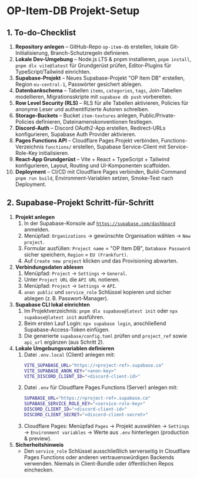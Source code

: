 # OP-Item-DB Projekt-Setup

## 1. To-do-Checklist
1. **Repository anlegen** – GitHub-Repo `op-item-db` erstellen, lokale Git-Initialisierung, Branch-Schutzregeln definieren.
2. **Lokale Dev-Umgebung** – Node.js LTS & pnpm installieren, `pnpm install`, `pnpm dlx vite@latest` für Grundgerüst prüfen, Editor-Plugins für TypeScript/Tailwind einrichten.
3. **Supabase-Projekt** – Neues Supabase-Projekt "OP Item DB" erstellen, Region `eu-central-1`, Passwörter gesichert ablegen.
4. **Datenbankschema** – Tabellen `items`, `categories`, `tags`, Join-Tabellen modellieren, Migrationsskripte mit `supabase db push` vorbereiten.
5. **Row Level Security (RLS)** – RLS für alle Tabellen aktivieren, Policies für anonyme Leser und authentifizierte Autoren schreiben.
6. **Storage-Buckets** – Bucket `item-textures` anlegen, Public/Private-Policies definieren, Dateinamenskonventionen festlegen.
7. **Discord-Auth** – Discord OAuth2-App erstellen, Redirect-URLs konfigurieren, Supabase Auth Provider aktivieren.
8. **Pages Functions API** – Cloudflare Pages Projekt verbinden, Functions-Verzeichnis `functions/` erstellen, Supabase Service-Client mit Service-Role-Key initialisieren.
9. **React-App Grundgerüst** – Vite + React + TypeScript + Tailwind konfigurieren, Layout, Routing und UI-Komponenten scaffolden.
10. **Deployment** – CI/CD mit Cloudflare Pages verbinden, Build-Command `pnpm run build`, Environment-Variablen setzen, Smoke-Test nach Deployment.

## 2. Supabase-Projekt Schritt-für-Schritt
1. **Projekt anlegen**
   1. In der Supabase-Konsole auf [`https://supabase.com/dashboard`](https://supabase.com/dashboard) anmelden.
   2. Menüpfad: `Organizations` → gewünschte Organisation wählen → `New project`.
   3. Formular ausfüllen: `Project name` = "OP Item DB", `Database Password` sicher speichern, `Region` = `EU (Frankfurt)`.
   4. Auf `Create new project` klicken und das Provisioning abwarten.
2. **Verbindungsdaten ablesen**
   1. Menüpfad: `Project` → `Settings` → `General`.
   2. Unter `Project URL` die `API URL` notieren.
   3. Menüpfad: `Project` → `Settings` → `API`.
   4. `anon public` und `service_role` Schlüssel kopieren und sicher ablegen (z. B. Passwort-Manager).
3. **Supabase CLI lokal einrichten**
   1. Im Projektverzeichnis: `pnpm dlx supabase@latest init` oder `npx supabase@latest init` ausführen.
   2. Beim ersten Lauf Login: `npx supabase login`, anschließend Supabase-Access-Token einfügen.
   3. Die generierte `supabase/config.toml` prüfen und `project_ref` sowie `api_url` ergänzen (aus Schritt 2).
4. **Lokale Umgebungsvariablen definieren**
   1. Datei `.env.local` (Client) anlegen mit:
      ```bash
      VITE_SUPABASE_URL="https://<project-ref>.supabase.co"
      VITE_SUPABASE_ANON_KEY="<anon-key>"
      VITE_DISCORD_CLIENT_ID="<discord-client-id>"
      ```
   2. Datei `.env` für Cloudflare Pages Functions (Server) anlegen mit:
      ```bash
      SUPABASE_URL="https://<project-ref>.supabase.co"
      SUPABASE_SERVICE_ROLE_KEY="<service-role-key>"
      DISCORD_CLIENT_ID="<discord-client-id>"
      DISCORD_CLIENT_SECRET="<discord-client-secret>"
      ```
   3. Cloudflare Pages: Menüpfad `Pages` → Projekt auswählen → `Settings` → `Environment variables` → Werte aus `.env` hinterlegen (production & preview).
5. **Sicherheitshinweis**
   - Den `service_role` Schlüssel ausschließlich serverseitig in Cloudflare Pages Functions oder anderen vertrauenswürdigen Backends verwenden. Niemals in Client-Bundle oder öffentlichen Repos einchecken.

